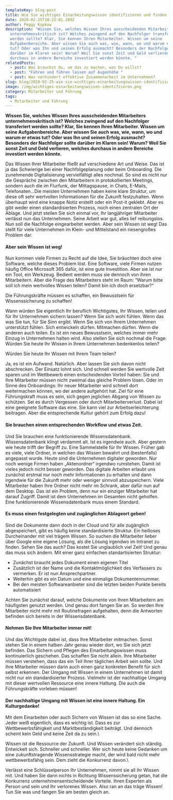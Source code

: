 ```yaml
---
templateKey: blog-post
title: Wie Sie wichtiges Einarbeitungswissen identifizieren und finden
date: 2020-02-25T10:22:01.209Z
author: Peggy Kopkow
description: "Wissen Sie, welches Wissen Ihres ausscheidenden Mitarbeiters
  unternehmenskritisch ist? Welches zwingend auf den Nachfolger transferiert
  werden sollte? Klar, Sie kennen Ihren Mitarbeiter. Wissen um seine
  Aufgabenbereiche. Aber wissen Sie auch was, wie, wann, wo und warum er etwas
  tut? Oder was Ihn und seinen Erfolg ausmacht? Besonders der Nachfolger sollte
  darüber im Klaren sein! Warum? Weil Sie sonst Zeit und Geld verlieren, welches
  durchaus in andere Bereiche investiert werden könnte. "
relatedPosts:
  - post: Was brauchst Du, um das zu machen, was Du willst?
  - post: "Führen und führen lassen auf Augenhöhe "
  - post: Was verhindert effektive Zusammenarbeit im Unternehmen?
slug: blog/2020-02-25-wie-sie-wichtiges-einarbeitungswissen-identifizieren-und-finden
image: /img/wichtiges-einarbeitungswissen-identifzieren.png
category: Mitarbeiter und Führung
tags:
  - Mitarbeiter und Führung
---
```

**Wissen Sie, welches Wissen Ihres ausscheidenden Mitarbeiters unternehmenskritisch ist? Welches zwingend auf den Nachfolger transferiert werden sollte? Klar, Sie kennen Ihren Mitarbeiter. Wissen um seine Aufgabenbereiche. Aber wissen Sie auch was, wie, wann, wo und warum er etwas tut? Oder was Ihn und seinen Erfolg ausmacht? Besonders der Nachfolger sollte darüber im Klaren sein! Warum? Weil Sie sonst Zeit und Geld verlieren, welches durchaus in andere Bereiche investiert werden könnte.** 

Das Wissen Ihrer Mitarbeiter fließt auf verschiedene Art und Weise. Das ist ja das Schwierige bei einer Nachfolgeplanung oder beim Onboarding. Die zunehmende Digitalisierung vervielfältigt alles nochmal. So sind es nicht nur die Gespräche zwischen den Mitarbeitern in protokollierten Meetings, sondern auch die im Flurfunk, der Mittagspause, in Chats, E-Mails, Telefonaten…Die meisten Unternehmen haben keine klare Struktur, um diese oft sehr wertvollen Informationen für die Zukunft festzuhalten. Wenn überhaupt wird eine knappe Notiz erstellt oder ein Post-it geklebt. Aber es gibt weder einen standardisierten Prozess, noch einen zentralen Ort der Ablage. Und jetzt stellen Sie sich einmal vor, Ihr langjähriger Mitarbeiter verlässt nun das Unternehmen. Seine Arbeit war gut, alles lief reibungslos. Nun soll die Nachfolge eingearbeitet werden. Aber sein Wissen ist weg! Das stellt für viele Unternehmen im Klein- und Mittelstand ein riesengroßes Problem dar.

#### Aber sein Wissen ist weg!

Nun kommen viele Firmen zu Recht auf die Idee, Sie bräuchten doch eine Software, welche dieses Problem löst. Eine Software, viele Firmen nutzen häufig Office Microsoft 365 dafür, ist eine gute Investition. Aber sie ist nur ein Tool, ein Werkzeug. Bedient werden muss sie dennoch von ihren Mitarbeitern.  Aber die Frage des Mitarbeiters steht im Raum: “Warum bitte soll ich mein wertvolles Wissen teilen? Damit bin ich doch ersetzbar?“ 

Die Führungskräfte müssen es schaffen, ein Bewusstsein für Wissenssicherung zu schaffen!

Wann würden Sie eigentlich Ihr beruflich Wichtigstes, Ihr Wissen, teilen und für Ihr Unternehmen sichern lassen? Wenn Sie sich wohl fühlen. Wenn das was Sie tun, für Sie Sinn ergibt. Wenn Sie sich von Ihrem Unternehmen unterstützt fühlen. Sich entwickeln dürfen. Mitmachen dürfen. Wenn die anderen auch teilen. Es ist ein neues Bewusstsein, welches immer mehr Einzug in Unternehmen halten wird. Also stellen Sie sich nochmal die Frage: Würden Sie heute Ihr Wissen in Ihrem Unternehmen bedenkenlos teilen?

Würden Sie heute Ihr Wissen mit Ihrem Team teilen?

Ja, es ist ein Aufwand. Natürlich. Aber lassen Sie sich davon nicht abschrecken. Der Einsatz lohnt sich. Und schnell werden Sie wertvolle Zeit sparen und im Wettbewerb einen entscheidenden Vorteil haben: Sie und Ihre Mitarbeiter müssen nicht zweimal das gleiche Problem lösen. Oder im Sinne des Onboardings: Ihr neuer Mitarbeiter wird schnell dort weitermachen können, wo der andere aufgehört hat. Ziel für eine Führungskraft muss es sein, sich gegen jeglichen Abgang von Wissen zu schützen. Sei es durch Vergessen oder durch Mitarbeiterverlust. Dabei ist eine geeignete Software das eine. Sie kann viel zur Arbeitserleichterung beitragen. Aber die entsprechende Kultur gehört zum Erfolg dazu!

#### Sie brauchen einen entsprechenden Workflow und etwas Zeit.

Und Sie brauchen eine funktionierende Wissensdatenbank. Wissensdatenbank klingt verdammt alt. Ist es irgendwie auch. Aber gestern wie heute trifft der Begriff zu. Eine Sammelstelle für Ihr Wissen. Früher gab es viele, viele Ordner, in welchen das Wissen bewahrt und (bestenfalls) angepasst wurde. Heute sind die Unternehmen digitaler geworden. Nur noch wenige Firmen haben „Aktenordner“ irgendwo rumstehen. Damit ist vieles jedoch nicht besser geworden. Das digitale Arbeiten erlaubt uns zunächst erstmal nur noch mehr Informationen zu erhalten und dann irgendwie für die Zukunft mehr oder weniger sinnvoll  abzuspeichern. Viele Mitarbeiter haben Ihre Ordner nicht mehr im Schrank, aber dafür nun auf dem Desktop. Das ist ein Problem, denn nur ein einziger Mitarbeiter hat darauf Zugriff. Damit ist dem Unternehmen im Gesamten nicht geholfen. Eine funktionierende Wissensdatenbank muss einem Standard.

#### Es muss einen festgelegten und zugänglichen Ablageort geben!

Sind die Dokumente dann doch in der Cloud und für alle zugänglich abgespeichert, gibt es häufig keine standardisierte Struktur. Ein heilloses Durcheinander mit viel trägem Wissen. So suchen die Mitarbeiter lieber über Google eine eigene Lösung, als die Lösung irgendwo im Intranet zu finden. Sehen Sie das auch? Das kostet Sie unglaublich viel Zeit! Und genau das muss sich ändern. Mit einer ganz einfachen standartisierten Struktur:

* Zunächst braucht jedes Dokument einen eigenen Titel
* Zusätzlich ist der Name und die Kontaktmöglichkeit des Verfassers zu vermerken. Er ist nun Ansprechpartner. 
* Weiterhin gibt es ein Datum und eine einmalige Dokumentennummer.
* Bei den meisten Softwareanbieter sind die letzten beiden Punkte bereits automatisiert

Achten Sie zunächst darauf, welche Dokumente von Ihren Mitarbeitern am häufigsten genutzt werden. Und genau dort fangen Sie an. So werden Ihre Mitarbeiter nicht mehr mit Routinefragen aufgehalten, denn die Antworten befinden sich bereits in der Wissensdatenbank.

#### Nehmen Sie Ihre Mitarbeiter immer mit!

Und das Wichtigste dabei ist, dass Ihre Mitarbeiter mitmachen. Sonst stehen Sie in einem halben Jahr genau wieder dort, wo Sie sich jetzt befinden. Das Sichern und Pflegen des Einarbeitungswissen muss kontinuierlich geschehen. Das schaffen Sie nicht allein. Ihre Mitarbeiter müssen verstehen, dass das ein Teil Ihrer täglichen Arbeit sein sollte. Und Ihre Mitarbeiter müssen darin auch einen ganz konkreten Benefit für sich selbst erkennen. Der Umgang mit Wissen in einem Unternehmen ist damit nicht nur ein standardisierter Prozess. Vielmehr ist der nachhaltige Umgang mit dieser wertvollen Ressource eine innere Haltung. Die auch die Führungskräfte vorleben müssen!

#### Der nachhaltige Umgang mit Wissen ist eine innere Haltung. Ein Kulturgedanke!

Mit dem Einarbeiten oder auch Sichern von Wissen ist das so eine Sache. Jeder weiß eigentlich, dass es wichtig ist. Dass es zur Wettbewerbsfähigkeit und Marktbeständigkeit beiträgt. Und dennoch scheint kein Geld und keine Zeit da zu sein.\

Wissen ist die Ressource der Zukunft. Und Wissen verändert sich ständig. Entwickelt sich. Schneller und schneller. Wer sich heute keine Gedanken um eine zukunftstragende Wissensstrategie macht, der wird bald nicht mehr wettbewerbsfähig sein. Dem zieht die Konkurrenz davon.\

Verlässt eine Schlüsselperson Ihr Unternehmen, nimmt sie all ihr Wissen mit. Und haben Sie dann nichts in Richtung Wissenssicherung getan, hat die Konkurrenz unternehmensentscheidende Vorteile. Ihren Experten als Person und sein und Ihr verlorenes Wissen. Also ran an das träge Wissen! Tun Sie was und fangen Sie am besten gleich an.
